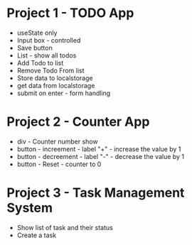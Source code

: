 # Project 1 - TODO App

- useState only
- Input box - controlled
- Save button
- List - show all todos
- Add Todo to list
- Remove Todo From list
- Store data to localstorage
- get data from localstorage
- submit on enter - form handling

# Project 2 - Counter App

- div - Counter number show
- button - increement - label "+" - increase the value by 1
- button - decreement - label "-" - decrease the value by 1
- button - Reset - counter to 0

# Project 3 - Task Management System

- Show list of task and their status
- Create a task
